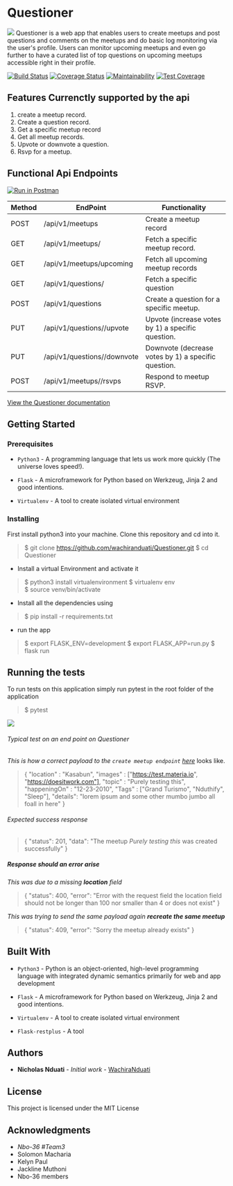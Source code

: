 # Questioner
![](https://i.imgur.com/SVj3C1U.png)
Questioner is a web app that enables users to create meetups and post questions and comments on the meetups and do basic log monitoring via the user's profile. Users can monitor upcoming meetups and even go further to have a curated list of top questions on upcoming meetups accessible right in their profile.

[![Build Status](https://travis-ci.org/wachiranduati/Questioner.svg?branch=develop)](https://travis-ci.org/wachiranduati/Questioner)
[![Coverage Status](https://coveralls.io/repos/github/wachiranduati/Questioner/badge.svg?branch=develop)](https://coveralls.io/github/wachiranduati/Questioner?branch=develop)
[![Maintainability](https://api.codeclimate.com/v1/badges/640293f83f49c685503a/maintainability)](https://codeclimate.com/github/wachiranduati/Questioner/maintainability)
[![Test Coverage](https://api.codeclimate.com/v1/badges/640293f83f49c685503a/test_coverage)](https://codeclimate.com/github/wachiranduati/Questioner/test_coverage)

## Features Currenctly supported by the api
 1. create a meetup record.
 2. Create a question record.
 3. Get a specific meetup record
 4. Get all meetup records.
 5. Upvote or downvote a question.
 6. Rsvp for a meetup.

## Functional Api Endpoints
[![Run in Postman](https://run.pstmn.io/button.svg)](https://app.getpostman.com/run-collection/16214aa917050d5b8926)

Method        | EndPoint      | Functionality |
------------- | ------------- | ---------------
POST  | /api/v1/meetups  | Create a meetup record   |
GET  | /api/v1/meetups/<meetup-id>  | Fetch a specific meetup record.   |
GET  | /api/v1/meetups/upcoming   | Fetch all upcoming meetup records   |
GET  | /api/v1/questions/<questionId> | Fetch a specific question   
POST  | /api/v1/questions | Create a question for a specific meetup.   |
PUT  | /api/v1/questions/<question-id>/upvote | Upvote (increase votes by 1) a specific question.   |
PUT | /api/v1/questions/<question-id>/downvote | Downvote (decrease votes by 1) a specific question.   |
POST | /api/v1/meetups/<meetup-id>/rsvps| Respond to meetup RSVP. 

[View the Questioner documentation](https://documenter.getpostman.com/view/6358115/RznLHGqe)

## Getting Started

### Prerequisites

- ```Python3``` - A programming language that lets us work more quickly (The universe loves speed!).

- ```Flask``` - A microframework for Python based on Werkzeug, Jinja 2 and good intentions.

- ```Virtualenv``` - A tool to create isolated virtual environment

### Installing

First install python3 into your machine.
Clone this repository and cd into it.
> $ git clone https://github.com/wachiranduati/Questioner.git 
> $ cd Questioner
- Install a virtual Environment and activate it

> $ python3 install virtualenvironment
> $ virtualenv env	
> $ source venv/bin/activate
- Install all the dependencies using

>$ pip install -r requirements.txt

- run the app
> $ export FLASK_ENV=development
> $ export FLASK_APP=run.py
> $ flask run

## Running the tests


To run tests on this application simply run pytest in the root folder of the application

> $ pytest

![](https://i.imgur.com/uU7gzAG.gif)

###### Typical test on an end point on Questioner
*This is how a correct payload to the `create meetup endpoint` [here](https://questionerplus.herokuapp.com/api/v1/meetups)* looks like.
>{
"location" : "Kasabun",
"images" : ["https://test.materia.io", "https://doesitwork.com"],
"topic" : "Purely testing this",
"happeningOn" : "12-23-2010",
"Tags" : ["Grand Turismo", "Nduthify", "Sleep"],
"details": "lorem ipsum and some other mumbo jumbo all foall in here"
}

###### Expected success response

>{
    "status": 201,
    "data": "The meetup *Purely testing this* was created successfully"
}

##### Response should an error arise
*This was due to a missing **location** field*
>{
    "status": 400,
    "error": "Error with the request field the location field should not be longer than 100 nor smaller than 4 or does not exist"
}

*This was trying to send the same payload again **recreate the same meetup***
>{
    "status": 409,
    "error": "Sorry the meetup already exists"
}

## Built With
- ```Python3``` - Python is an object-oriented, high-level programming language with integrated dynamic semantics primarily for web and app development

- ```Flask``` - A microframework for Python based on Werkzeug, Jinja 2 and good intentions.

- ```Virtualenv``` - A tool to create isolated virtual environment
- ```Flask-restplus``` - A tool

## Authors

* **Nicholas Nduati** - *Initial work* - [WachiraNduati](https://github.com/wachiranduati)

## License

This project is licensed under the MIT License

## Acknowledgments 

* *Nbo-36 #Team3*
* Solomon Macharia
* Kelyn Paul
* Jackline Muthoni
* Nbo-36 members
